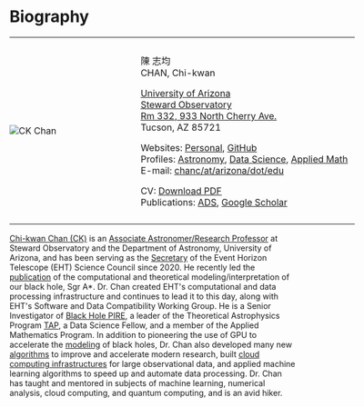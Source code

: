 # Biography

<table style="width:640px">
<tr>
<td style="width:36%;border:0;padding:0;vertical-align:middle;text-align:left">

![CK Chan](moments/2010/Bikexus/DSC_7876.jpg)

</td>
<td style="width:64%;border:0;padding:12px;vertical-align:middle;text-align:left">

陳 志均  
CHAN, Chi-kwan

[University of Arizona](https://www.arizona.edu)  
[Steward Observatory](https://www.as.arizona.edu)  
[Rm 332, 933 North Cherry Ave.](https://www.google.com/maps/place/933+N+Cherry+Ave,+The+University+of+Arizona,+Tucson,+AZ+85719/@32.2331503,-110.9487605,17z/data=!3m1!4b1!4m2!3m1!1s0x86d671a984de2813:0xbb5eb9e644953487)  
Tucson, AZ 85721

Websites:
  [Personal](https://rndsrc.dev),
  [GitHub](https://github.com/rndsrc)  
Profiles:
  [Astronomy](https://www.as.arizona.edu/people/faculty/chi-kwan-chan),
  [Data Science](https://datascience.arizona.edu/person/chi-kwan-chan),
  [Applied Math](https://appliedmath.arizona.edu/person/chi-kwan-chan)  
E-mail:
  [chanc/at/arizona/dot/edu](mailto:chanc@arizona.edu)

CV:
  [Download PDF](https://raw.githubusercontent.com/rndsrc/rndsrc.github.io/main/chan-cv.pdf)  
Publications:
  [ADS](http://adsabs.harvard.edu/cgi-bin/nph-abs_connect?aut_xct=YES&amp;author=Chan%2C+Chi-kwan&amp;article_sel=YES),
  [Google Scholar](http://scholar.google.com/citations?user=27yWbOYAAAAJ&amp;hl=en&amp;oi=ao)

</td>
</tr>
</table>

[Chi-kwan Chan (CK)](https://rndsrc.dev/)
is an
[Associate Astronomer/Research Professor](https://www.as.arizona.edu/people/faculty/chi-kwan-chan)
at Steward Observatory and the Department of Astronomy, University of
Arizona, and has been serving as the
[Secretary](https://eventhorizontelescope.org/organization)
of the Event Horizon Telescope (EHT) Science Council since 2020.
He recently led the
[publication](https://ui.adsabs.harvard.edu/abs/2022ApJ...930L..16A/abstract)
of the computational and theoretical modeling/interpretation of our
black hole, Sgr A*.
Dr. Chan created EHT's computational and data processing
infrastructure and continues to lead it to this day, along with EHT's
Software and Data Compatibility Working Group.
He is a Senior Investigator of
[Black Hole PIRE](https://bhpire.arizona.edu/),
a leader of the Theoretical Astrophysics Program
[TAP](https://tap.arizona.edu/working-groups/),
a Data Science Fellow, and a member of the Applied Mathematics
Program.
In addition to pioneering the use of GPU to accelerate the
[modeling](https://www.youtube.com/watch?v=GSqvoy2I6SE)
of black holes, Dr. Chan also developed many new
[algorithms](https://github.com/rndsrc)
to improve and accelerate modern research, built
[cloud computing infrastructures](https://edu.google.com/why-google/customer-stories/eht-gcp/)
for large observational data, and applied machine learning algorithms
to speed up and automate data processing.
Dr. Chan has taught and mentored in subjects of machine
learning, numerical analysis, cloud computing, and quantum computing,
and is an avid hiker.
